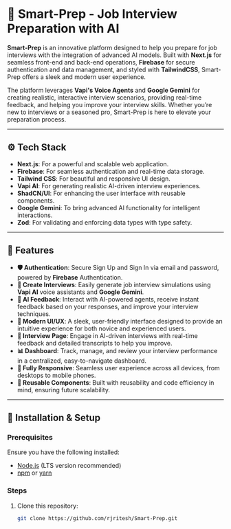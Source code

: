 # 🚀 **Smart-Prep** - Job Interview Preparation with AI

**Smart-Prep** is an innovative platform designed to help you prepare for job interviews with the integration of advanced AI models. Built with **Next.js** for seamless front-end and back-end operations, **Firebase** for secure authentication and data management, and styled with **TailwindCSS**, Smart-Prep offers a sleek and modern user experience.

The platform leverages **Vapi's Voice Agents** and **Google Gemini** for creating realistic, interactive interview scenarios, providing real-time feedback, and helping you improve your interview skills. Whether you’re new to interviews or a seasoned pro, Smart-Prep is here to elevate your preparation process.

---

## ⚙️ **Tech Stack**
- **Next.js**: For a powerful and scalable web application.
- **Firebase**: For seamless authentication and real-time data storage.
- **Tailwind CSS**: For beautiful and responsive UI design.
- **Vapi AI**: For generating realistic AI-driven interview experiences.
- **ShadCN/UI**: For enhancing the user interface with reusable components.
- **Google Gemini**: To bring advanced AI functionality for intelligent interactions.
- **Zod**: For validating and enforcing data types with type safety.

---

## 🔋 **Features**
- **🛡️ Authentication**: Secure Sign Up and Sign In via email and password, powered by **Firebase** Authentication.
- **🎤 Create Interviews**: Easily generate job interview simulations using **Vapi AI** voice assistants and **Google Gemini**.
- **💬 AI Feedback**: Interact with AI-powered agents, receive instant feedback based on your responses, and improve your interview techniques.
- **🌟 Modern UI/UX**: A sleek, user-friendly interface designed to provide an intuitive experience for both novice and experienced users.
- **📝 Interview Page**: Engage in AI-driven interviews with real-time feedback and detailed transcripts to help you improve.
- **📊 Dashboard**: Track, manage, and review your interview performance in a centralized, easy-to-navigate dashboard.
- **📱 Fully Responsive**: Seamless user experience across all devices, from desktops to mobile phones.
- **🔄 Reusable Components**: Built with reusability and code efficiency in mind, ensuring future scalability.

---

## 📂 **Installation & Setup**

### **Prerequisites**
Ensure you have the following installed:
- [Node.js](https://nodejs.org/) (LTS version recommended)
- [npm](https://www.npmjs.com/) or [yarn](https://yarnpkg.com/)

### **Steps**
1. Clone this repository:
   ```bash
   git clone https://github.com/rjritesh/Smart-Prep.git
